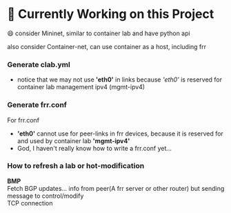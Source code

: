
# 🚧 Currently Working on this Project 
:smile:
consider Mininet, similar to container lab and have python api

also consider Container-net, can use container as a host, including frr

### Generate clab.yml

- notice that we may not use **'eth0'** in links because *'eth0'* is reserved for container lab management ipv4 (mgmt-ipv4)

### Generate frr.conf

For frr.conf

- **'eth0'** cannot use for peer-links in frr devices, because it is reserved for and used by container lab **'mgmt-ipv4'**
- God, I haven't really know how to write a frr.conf yet...

### How to refresh a lab or hot-modification

**BMP**
\
Fetch BGP updates... info from peer(A frr server or other router) but sending message to control/modify
\
TCP connection
